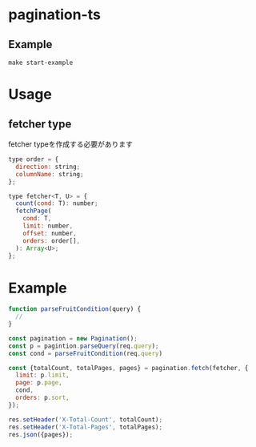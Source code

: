 # pagination-ts

## Example

```
make start-example
```

# Usage

## fetcher type

fetcher typeを作成する必要があります

```js
type order = {
  direction: string;
  columnName: string;
};

type fetcher<T, U> = {
  count(cond: T): number;
  fetchPage(
    cond: T,
    limit: number,
    offset: number,
    orders: order[],
  ): Array<U>;
};
```

# Example

```js
function parseFruitCondition(query) {
  // 
}

const pagination = new Pagination();
const p = pagintion.parseQuery(req.query);
const cond = parseFruitCondition(req.query)

const {totalCount, totalPages, pages} = pagination.fetch(fetcher, {
  limit: p.limit,
  page: p.page,
  cond,
  orders: p.sort,
});

res.setHeader('X-Total-Count', totalCount);
res.setHeader('X-Total-Pages', totalPages);
res.json({pages});
```